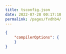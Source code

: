 ```yaml
---
title: tsconfig.json
date: 2022-07-28 00:17:10
permalink: /pages/fvdhb4/
---
```



```json
{
    "compilerOptions": {
    }
}
```
